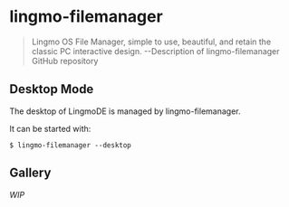# lingmo-filemanager
> Lingmo OS File Manager, simple to use, beautiful, and retain the classic PC interactive design. --Description of lingmo-filemanager GitHub repository

## Desktop Mode
The desktop of LingmoDE is managed by lingmo-filemanager.

It can be started with:
```console
$ lingmo-filemanager --desktop
```

## Gallery
*WIP*
